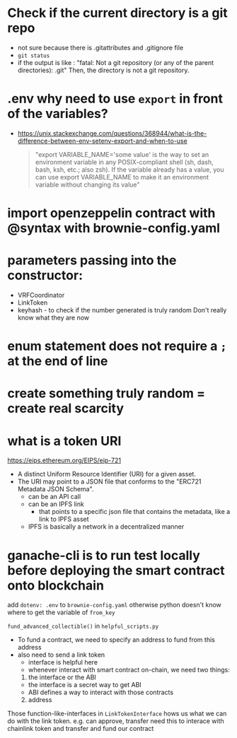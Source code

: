 # Check if the current directory is a git repo

- not sure because there is .gitattributes and .gitignore file
- `git status`
- if the output is like :
  "fatal: Not a git repository (or any of the parent directories): .git"
  Then, the directory is not a git repository.

# .env why need to use `export` in front of the variables?

- https://unix.stackexchange.com/questions/368944/what-is-the-difference-between-env-setenv-export-and-when-to-use
  > "export VARIABLE_NAME='some value' is the way to set an environment variable in any POSIX-compliant shell (sh, dash, bash, ksh, etc.; also zsh). If the variable already has a value, you can use export VARIABLE_NAME to make it an environment variable without changing its value"

# import openzeppelin contract with @syntax with brownie-config.yaml

# parameters passing into the constructor:

- VRFCoordinator
- LinkToken
- keyhash - to check if the number generated is truly random
  Don't really know what they are now

# enum statement does not require a `;` at the end of line

# create something truly random = create real scarcity

# what is a token URI
https://eips.ethereum.org/EIPS/eip-721
- A distinct Uniform Resource Identifier (URI) for a given asset.
- The URI may point to a JSON file that conforms to the "ERC721 Metadata JSON Schema".
  - can be an API call
  - can be an IPFS link
    - that points to a specific json file that contains the metadata, like a link to IPFS asset
  - IPFS is basically a network in a decentralized manner

# ganache-cli is to run test locally before deploying the smart contract onto blockchain

add `dotenv: .env` to `brownie-config.yaml` otherwise python doesn't know where to get the variable of `from_key`

`fund_advanced_collectible()` in `helpful_scripts.py`
- To fund a contract, we need to specify an address to fund from this address
- also need to send a link token 
  - interface is helpful here 
  - whenever interact with smart contract on-chain, we need two things:
  1. the interface or the ABI
    - the interface is a secret way to get ABI
    - ABI defines a way to interact with those contracts
  2. address 


Those function-like-interfaces in `LinkTokenInterface` hows us what we can do with the link token.
e.g. can approve, transfer
need this to interace with chainlink token and transfer and fund our contract 

